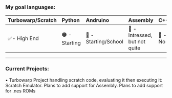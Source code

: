 ### My goal languages:
|Turbowarp/Scratch  |Python  |Andruino  |Assembly  |C++  |
|:----------------  |:-----  |:-------  |:-------- |:--  |
|✅- High End       |🟠 - Starting|🔴 - Starting/School|🔴 - Intressed, but not quite|🔴 - No|
---
### Current Projects:
  • Turbowarp Project handling scratch code, evaluating it then executing it: Scratch Emulator. 
  Plans to add support for Assembly. 
  Plans to add support for .nes ROMs



